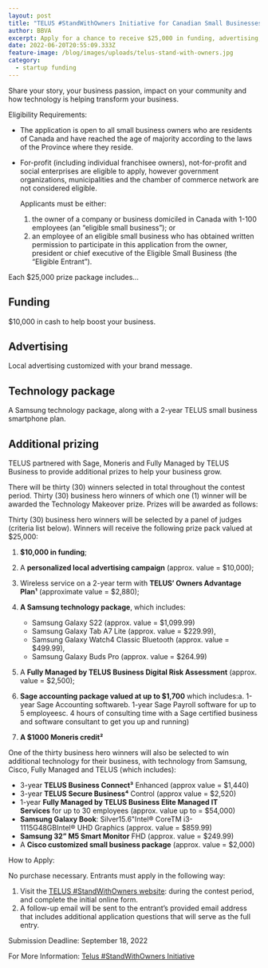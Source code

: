 ```yaml
---
layout: post
title: "TELUS #StandWithOwners Initiative for Canadian Small Businesses"
author: BBVA
excerpt: Apply for a chance to receive $25,000 in funding, advertising, and technology.
date: 2022-06-20T20:55:09.333Z
feature-image: /blog/images/uploads/telus-stand-with-owners.jpg
category:
  - startup funding
---
```

Share your story, your business passion, impact on your community and how technology is helping transform your business.

Eligibility Requirements:

* The application is open to all small business owners who are residents of Canada and have reached the age of majority according to the laws of the Province where they reside.
* For-profit (including individual franchisee owners), not-for-profit and social enterprises are eligible to apply, however government organizations, municipalities and the chamber of commerce network are not considered eligible.

  Applicants must be either:

  1. the owner of a company or business domiciled in Canada with 1-100 employees (an “eligible small business”); or
  2. an employee of an eligible small business who has obtained written permission to participate in this application from the owner, president or chief executive of the Eligible Small Business (the “Eligible Entrant”).

Each $25,000 prize package includes…

## Funding

$10,000 in cash to help boost your business.

## Advertising

Local advertising customized with your brand message.

## Technology package

A Samsung technology package, along with a 2-year TELUS small business smartphone plan.

## Additional prizing

TELUS partnered with Sage, Moneris and Fully Managed by TELUS Business to provide additional prizes to help your business grow.

There will be thirty (30) winners selected in total throughout the contest period. Thirty (30) business hero winners of which one (1) winner will be awarded the Technology Makeover prize. Prizes will be awarded as follows:

Thirty (30) business hero winners will be selected by a panel of judges (criteria list below). Winners will receive the following prize pack valued at $25,000:

1. **$10,000 in funding**;
2. A **personalized local advertising campaign** (approx. value = $10,000);
3. Wireless service on a 2-year term with **TELUS’ Owners Advantage Plan¹** (approximate value = $2,880);
4. **A Samsung technology package**, which includes:

   * Samsung Galaxy S22 (approx. value = $1,099.99)
   * Samsung Galaxy Tab A7 Lite (approx. value = $229.99),
   * Samsung Galaxy Watch4 Classic Bluetooth (approx. value = $499.99),
   * Samsung Galaxy Buds Pro (approx. value = $264.99)
5. A **Fully Managed by TELUS Business Digital Risk Assessment** (approx. value = $2,500);
6. **Sage accounting package valued at up to $1,700** which includes:a. 1-year Sage Accounting softwareb. 1-year Sage Payroll software for up to 5 employeesc. 4 hours of consulting time with a Sage certified business and software consultant to get you up and running)
7. **A $1000 Moneris credit²**

One of the thirty business hero winners will also be selected to win additional technology for their business, with technology from Samsung, Cisco, Fully Managed and TELUS (which includes):

* 3-year **TELUS Business Connect³** Enhanced (approx value = $1,440)
* 3-year **TELUS Secure Business⁴** Control (approx value = $2,520)
* 1-year **Fully Managed by TELUS Business Elite Managed IT Services** for up to 30 employees (approx. value up to = $54,000)
* **Samsung Galaxy Book**: Silver15.6"Intel® CoreTM i3-1115G48GBIntel® UHD Graphics (approx. value = $859.99)
* **Samsung 32” M5 Smart Monitor** FHD (approx. value = $249.99)
* A **Cisco customized small business package** (approx. value = $2,000)

How to Apply:

No purchase necessary. Entrants must apply in the following way:

1. Visit the [TELUS #StandWithOwners website](telus.com/standwithowners):  during the contest period, and complete the initial online form.
2. A follow-up email will be sent to the entrant’s provided email address that includes additional application questions that will serve as the full entry.

Submission Deadline: September 18, 2022

For More Information: [Telus #StandWithOwners Initiative](https://www.telus.com/en/business/v2/small/campaigns/standwithowners)